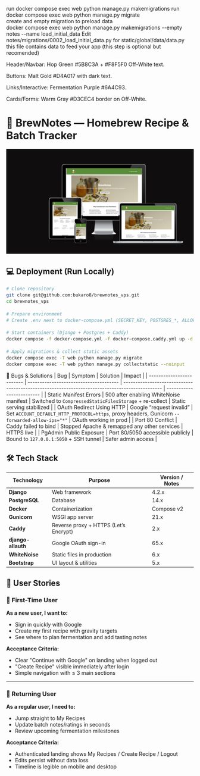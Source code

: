 run  docker compose exec web  python manage.py  makemigrations
run  docker compose exec web  python manage.py  migrate     
create and empty migration to preload data   
 docker compose exec web python manage.py makemigrations --empty notes --name load_initial_data
Edit notes/migrations/0002_load_initial_data.py
for static/global/data/data.py this file contains data to feed your app (this step is optional but recomended)


Header/Navbar: Hop Green #5B8C3A + #F8F5F0 Off-White text.

Buttons: Malt Gold #D4A017 with dark text.

Links/Interactive: Fermentation Purple #6A4C93.

Cards/Forms: Warm Gray #D3CEC4 border on Off-White.
# 🍺 BrewNotes — Homebrew Recipe & Batch Tracker
![App Screenshot](documentation/app-screenshot.jpg)

## 💻  Deployment (Run Locally)

```bash
# Clone repository
git clone git@github.com:bukaro8/brewnotes_vps.git
cd brewnotes_vps

# Prepare environment
# Create .env next to docker-compose.yml (SECRET_KEY, POSTGRES_*, ALLOWED_HOSTS, etc.)

# Start containers (Django + Postgres + Caddy)
docker compose -f docker-compose.yml -f docker-compose.caddy.yml up -d --build

# Apply migrations & collect static assets
docker compose exec -T web python manage.py migrate
docker compose exec -T web python manage.py collectstatic --noinput
```
🐛 Bugs & Solutions
| Bug                       | Symptom                                | Solution                                                                                       | Impact                    |
| ------------------------- | -------------------------------------- | ---------------------------------------------------------------------------------------------- | ------------------------- |
| Static Manifest Errors    | 500 after enabling WhiteNoise manifest | Switched to `CompressedStaticFilesStorage` + re-collect                                        | Static serving stabilized |
| OAuth Redirect Using HTTP | Google “request invalid”               | Set `ACCOUNT_DEFAULT_HTTP_PROTOCOL=https`, proxy headers, Gunicorn `--forwarded-allow-ips="*"` | OAuth working in prod     |
| Port 80 Conflict          | Caddy failed to bind                   | Stopped Apache & remapped any other services                                                   | HTTPS live                |
| PgAdmin Public Exposure   | Port 80/5050 accessible publicly       | Bound to `127.0.0.1:5050` + SSH tunnel                                                         | Safer admin access        |

## 🛠 Tech Stack
| Technology         | Purpose                               | Version / Notes |
| ------------------ | ------------------------------------- | --------------- |
| **Django**         | Web framework                         | 4.2.x           |
| **PostgreSQL**     | Database                              | 14.x            |
| **Docker**         | Containerization                      | Compose v2      |
| **Gunicorn**       | WSGI app server                       | 21.x            |
| **Caddy**          | Reverse proxy + HTTPS (Let’s Encrypt) | 2.x             |
| **django-allauth** | Google OAuth sign-in                  | 65.x            |
| **WhiteNoise**     | Static files in production            | 6.x             |
| **Bootstrap**      | UI layout & utilities                 | 5.x             |


## 👥 User Stories

### 👋 First-Time User

**As a new user, I want to:**

- Sign in quickly with Google
- Create my first recipe with gravity targets
- See where to plan fermentation and add tasting notes

**Acceptance Criteria:**

- Clear "Continue with Google" on landing when logged out
- "Create Recipe" visible immediately after login
- Simple navigation with ≤ 3 main sections

---

### 🔄 Returning User

**As a regular user, I need to:**

- Jump straight to My Recipes
- Update batch notes/ratings in seconds
- Review upcoming fermentation milestones

**Acceptance Criteria:**

- Authenticated landing shows My Recipes / Create Recipe / Logout
- Edits persist without data loss
- Timeline is legible on mobile and desktop